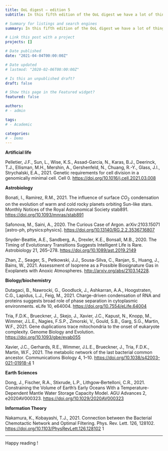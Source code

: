 ```yaml
---
title: OoL digest — edition 5
subtitle: In this fifth edition of the OoL digest we have a lot of things — biosignatures, phase separation, and many other things — including an article about LBCA!

# Summary for listings and search engines
summary: In this fifth edition of the OoL digest we have a lot of things — biosignatures, phase separation, and many other things — including an article about LBCA!

# Link this post with a project
projects: []

# Date published
date: "2021-04-04T00:00:00Z"

# Date updated
# lastmod: "2020-02-06T00:00:00Z"

# Is this an unpublished draft?
draft: false

# Show this page in the Featured widget?
featured: false

authors:
# - admin

tags:
# - Academic

categories:
# - Demo
---
```


**Artificial life**

Pelletier, J.F., Sun, L., Wise, K.S., Assad-Garcia, N., Karas, B.J., Deerinck, T.J., Ellisman, M.H., Mershin, A., Gershenfeld, N., Chuang, R.-Y., Glass, J.I., Strychalski, E.A., 2021. Genetic requirements for cell division in a genomically minimal cell. Cell 0. https://doi.org/10.1016/j.cell.2021.03.008

**Astrobiology**

Bonati, I., Ramirez, R.M., 2021. The influence of surface $CO_{\mathrm{2}}$ condensation on the evolution of warm and cold rocky planets orbiting Sun-like stars. Monthly Notices of the Royal Astronomical Society stab891. https://doi.org/10.1093/mnras/stab891

Safonova, M., Saini, A., 2020. The Curious Case of Argon. arXiv:2103.15071 [astro-ph, physics:physics]. https://doi.org/10.13140/RG.2.2.35367.16807

Snyder-Beattie, A.E., Sandberg, A., Drexler, K.E., Bonsall, M.B., 2020. The Timing of Evolutionary Transitions Suggests Intelligent Life is Rare. Astrobiology 21, 265–278. https://doi.org/10.1089/ast.2019.2149

Zhan, Z., Seager, S., Petkowski, J.J., Sousa-Silva, C., Ranjan, S., Huang, J., Bains, W., 2021. Assessment of Isoprene as a Possible Biosignature Gas in Exoplanets with Anoxic Atmospheres. http://arxiv.org/abs/2103.14228.

**Biology/biochemistry**

Dutagaci, B., Nawrocki, G., Goodluck, J., Ashkarran, A.A., Hoogstraten, C.G., Lapidus, L.J., Feig, M., 2021. Charge-driven condensation of RNA and proteins suggests broad role of phase separation in cytoplasmic environments. eLife 10, e64004. https://doi.org/10.7554/eLife.64004

Tria, F.D.K., Brueckner, J., Skejo, J., Xavier, J.C., Kapust, N., Knopp, M., Wimmer, J.L.E., Nagies, F.S.P., Zimorski, V., Gould, S.B., Garg, S.G., Martin, W.F., 2021. Gene duplications trace mitochondria to the onset of eukaryote complexity. Genome Biology and Evolution. https://doi.org/10.1093/gbe/evab055

Xavier, J.C., Gerhards, R.E., Wimmer, J.L.E., Brueckner, J., Tria, F.D.K., Martin, W.F., 2021. The metabolic network of the last bacterial common ancestor. Communications Biology 4, 1–10. https://doi.org/10.1038/s42003-021-01918-4 1

**Earth Sciences**

Dong, J., Fischer, R.A., Stixrude, L.P., Lithgow‐Bertelloni, C.R., 2021. Constraining the Volume of Earth’s Early Oceans With a Temperature-Dependent Mantle Water Storage Capacity Model. AGU Advances 2, e2020AV000323. https://doi.org/10.1029/2020AV000323

**Information Theory**

Nakamura, K., Kobayashi, T.J., 2021. Connection between the Bacterial Chemotactic Network and Optimal Filtering. Phys. Rev. Lett. 126, 128102. https://doi.org/10.1103/PhysRevLett.126.128102 1

***

Happy reading !